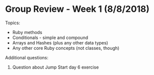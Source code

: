 # Group Review - Week 1 (8/8/2018)

Topics:
* Ruby methods
* Conditionals - simple and compound
* Arrays and Hashes (plus any other data types)
* Any other core Ruby concepts (not classes, though)

Additional questions:
1. Question about Jump Start day 6 exercise
